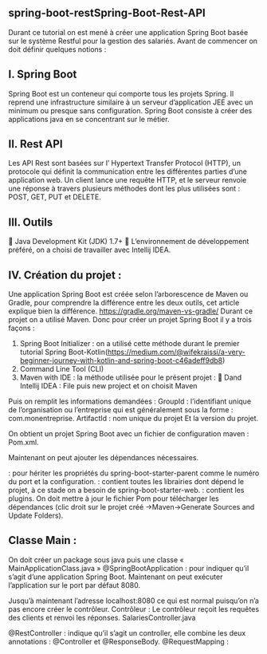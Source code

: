 ## spring-boot-restSpring-Boot-Rest-API 

Durant ce tutorial on est mené à créer une application Spring Boot basée sur le système Restful pour la gestion des salariés.
Avant de commencer on doit définir quelques notions :
## I.	Spring Boot
Spring Boot est un conteneur qui comporte tous les projets Spring. Il reprend une infrastructure similaire à un serveur d’application JEE avec un minimum ou presque sans configuration.
Spring Boot consiste à créer des applications java en se concentrant sur le métier.
## II.	Rest API
Les API Rest sont basées sur l’ Hypertext Transfer Protocol (HTTP), un protocole qui définit la communication entre les différentes parties d’une application web. Un client lance une requête HTTP, et le serveur renvoie une réponse à travers plusieurs méthodes dont les plus utilisées sont : POST, GET, PUT et  DELETE.
## III.	Outils
	Java Development Kit (JDK) 1.7+
	L’environnement de développement préféré, on a choisi de travailler avec Intellij IDEA.

## IV.	Création du projet :
Une application Spring Boot est créée selon l’arborescence  de Maven ou Gradle, pour comprendre la différence entre les deux outils, cet article explique bien la différence.
https://gradle.org/maven-vs-gradle/
Durant ce projet on a utilisé Maven.
Donc pour créer un projet Spring Boot il y a trois façons : 
1.	Spring Boot Initializer : on a utilisé cette méthode durant le premier tutorial Spring Boot-Kotlin(https://medium.com/@wifekraissi/a-very-beginner-journey-with-kotlin-and-spring-boot-c46adeff9db8)
2.	Command Line Tool (CLI)
3.	 Maven with IDE : la méthode utilisée pour le présent projet :
	Dand Intellij IDEA : File puis new project et on choisit Maven

 
Puis on remplit les informations demandées :
 GroupId : l’identifiant unique de l’organisation ou l’entreprise qui est généralement sous la forme : com.monentreprise.
ArtifactId : nom unique du projet
Et la version du projet.
 
On obtient un projet Spring Boot avec un fichier de configuration maven : Pom.xml.
 
Maintenant on peut ajouter les dépendances nécessaires.



<parent> : pour hériter les propriétés du spring-boot-starter-parent comme le numéro du port  et la configuration.
<dependencies> : contient toutes les librairies dont dépend le projet, à ce stade on a besoin de spring-boot-starter-web.
<build> : contient les plugins.
On doit mettre à jour le fichier Pom pour télécharger les dépendances (clic droit sur le projet créé ->Maven->Generate Sources and Update Folders).

## Classe Main :
On doit créer un package sous java puis une classe « MainApplicationClass.java »
@SpringBootApplication : pour indiquer qu’il s’agit d’une application Spring Boot.
Maintenant on peut exécuter l’application sur le port par défaut 8080.

 
Jusqu’à maintenant l’adresse localhost:8080 ce qui est normal puisqu’on n’a pas encore créer le contrôleur. 
Contrôleur :
Le contrôleur reçoit les requêtes des clients et renvoi les réponses.
SalariesController.java





@RestController : indique qu’il s’agit un controller, elle combine les deux annotations : @Controller et @ResponseBody.
@RequestMapping : 




 
 






